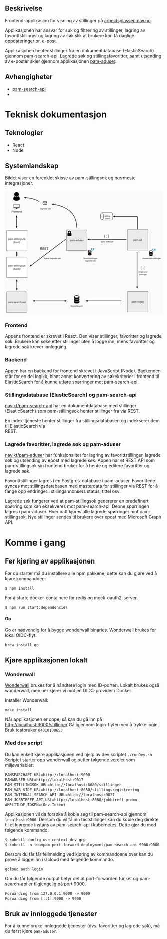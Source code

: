 ## Beskrivelse

Frontend-applikasjon for visning av stillinger på [arbeidsplassen.nav.no](https://arbeidsplassen.nav.no).

Applikasjonen har ansvar for søk og filtrering av stillinger, lagring av favorittstillinger og lagring av søk slik at 
brukere kan få daglige oppdateringer pr. e-post.

Applikasjonen henter stillinger fra en dokumentdatabase (ElasticSearch) gjennom 
[pam-search-api](https://github.com/navikt/pam-search-api). Lagrede søk og stillingsfavoritter, samt utsending av 
e-poster skjer gjennom applikasjonen [pam-aduser](https://github.com/navikt/pam-aduser).

## Avhengigheter
 - [pam-search-api]()
 - 

# Teknisk dokumentasjon

## Teknologier

* React
* Node

## Systemlandskap

Bildet viser en forenklet skisse av pam-stillingsok og nærmeste integrasjoner.

![Teknisk skisse](images/teknisk-skisse.png)

### Frontend

Appens frontend er skrevet i React. Den viser stillinger, favoritter og lagrede søk. Brukere kan søke etter 
stillinger uten å logge inn, mens favoritter og lagrede søk krever innlogging. 

### Backend

Appen har en backend for frontend skrevet i JavaScript (Node). Backenden står for en del logikk, blant annet 
konvertering av søkekriterier i frontend til ElasticSearch for å kunne utføre spørringer mot pam-search-api.

### Stillingsdatabase (ElasticSearch) og pam-search-api

[navikt/pam-search-api](http://github.com/navikt/pam-search-api) har en dokumentdatabase med stillinger 
(ElasticSearch) som pam-stillingsok henter stillinger fra via REST.

En index-tjeneste henter stillinger fra stillingsdatabasen og indekserer dem til ElasticSearch via  
REST.

### Lagrede favoritter, lagrede søk og pam-aduser

[navikt/pam-aduser](http://github.com/navikt/pam-aduser) har funksjonalitet for lagring av 
favorittstillinger, lagrede søk og utsending av epost med lagrede søk. Appen har et REST API som pam-stillingsok sin frontend bruker for å 
hente og editere favoritter og lagrede søk.

Favorittstillinger lagres i en Postgres-database i pam-aduser. Favorittene synces mot 
stillingsdatabasen med masterdata for stillinger via REST for å fange opp endringer i stillingannonsers status, tittel 
osv.

Lagrede søk fungerer ved at pam-stillingsok genererer en predefinert spørring som kan eksekveres mot pam-search-api. 
Denne spørringen lagres i pam-aduser. Hver natt kjøres alle lagrede spørringer mot pam-stillingsok. Nye 
stillinger sendes til brukere over epost med Microsoft Graph API.

# Komme i gang

## Før kjøring av applikasjonen

Før du starter må du installere alle npm pakkene, dette kan du gjøre ved å kjøre kommandoen: 

```
$ npm install
```

For å starte docker-containere for redis og mock-oauth2-server. 
```
$ npm run start:dependencies
```

#### Go
Go er nødvendig for å bygge wonderwall binaries. Wonderwall brukes for lokal OIDC-flyt.
```
brew install go
```

## Kjøre applikasjonen lokalt

### Wonderwall
[Wonderwall](https://github.com/nais/wonderwall) brukes for å håndtere login med ID-porten. 
Lokalt brukes også wonderwall, men her kjører vi mot en OIDC-provider i Docker.

Installer Wonderwall:
```
make install
```

Når applikasjonen er oppe, så kan du gå inn på [http://localhost:3000/stillinger](http://localhost:3000/stillinger)
Gå igjennom login-flyten ved å trykke login. Bruk testbruker `04010100653`

### Med dev script

Du kan enkelt kjøre applikasjonen ved hjelp av dev scriptet `./runDev.sh`
Scriptet starter opp wonderwall og setter følgende verdier som miljøvariabler:

```
PAMSEARCHAPI_URL=http://localhost:9000
PAMADUSER_URL=http://localhost:9017
PAM_STILLINGSOK_URL=http://localhost:8080/stillinger
PAM_VAR_SIDE_URL=http://localhost:8080/stillingsregistrering
PAM_INTERNAL_SEARCH_API_URL=http://localhost:9027
PAM_JOBBTREFF_API_URL=http://localhost:8088/jobbtreff-promo
AMPLITUDE_TOKEN=(Dev Token)
```

Applikasjonen vil da forsøke å koble seg til pam-search-api gjennom `localhost:9000`.
Dersom du vil få inn teststillinger kan du koble deg direkte til et kjørende instans av pam-search-api i kubernetes. Dette gjør du med følgende kommando:
```
$ kubectl config use-context dev-gcp
$ kubectl -n teampam port-forward deployment/pam-search-api 9000:9000
```

Dersom du får får feilmelding ved kjøring av kommandoene over kan du prøve å logge inn i Gcloud med følgende kommando.
```
gcloud auth login
```

Om du får følgende output betyr det at port-forwarden funket og pam-search-api er tilgjengelig på port 9000. 
```
Forwarding from 127.0.0.1:9000 -> 9000
Forwarding from [::1]:9000 -> 9000
```

## Bruk av innloggede tjenester
For å kunne bruke innloggede tjenester (dvs. favoritter og lagrede søk), må du først kjøre `pam-aduser`.

